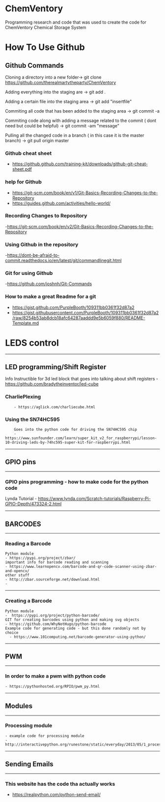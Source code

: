 # ChemVentory
Programming research and code that was used to create the code 
for ChemVentory Chemical Storage System


# How To Use Github

## Github Commands
Cloning a directory into a new folder->  git clone https://github.com/therealmartytheparty/ChemVentory

Adding everything into the staging are -> git add .   

Adding a certain file into the staging area -> git add "insertfile"
  
Commiting all code that has been added to the staging area -> git commit -a

Commiting code along with adding a message related to the commit ( dont need but could be helpful) -> git commit -am "message"

Pulling all the changed code in a branch ( in this case it is the master branch) -> git pull origin master

  
### Github cheat sheet
- https://github.github.com/training-kit/downloads/github-git-cheat-sheet.pdf 
### help for Github
- https://git-scm.com/book/en/v1/Git-Basics-Recording-Changes-to-the-Repository
- https://guides.github.com/activities/hello-world/
### Recording Changes to Repository
  -https://git-scm.com/book/en/v2/Git-Basics-Recording-Changes-to-the-Repository 
### Using Github in the repository 
  -https://dont-be-afraid-to-commit.readthedocs.io/en/latest/git/commandlinegit.html 
### Git for using Github
  -https://github.com/joshnh/Git-Commands

### How to make a great Readme for a git
- https://gist.github.com/PurpleBooth/109311bb0361f32d87a2
- https://gist.githubusercontent.com/PurpleBooth/109311bb0361f32d87a2/raw/8254b53ab8dcb18afc64287aaddd9e5b6059f880/README-Template.md


# LEDS control
--------------------------------------------------------------
## LED programming/Shift Register
  Info
    Instructible for 3d led block that goes into talking about shift registers
      - https://github.com/bradytheinventor/led-cube 
###  CharliePlexing
        - https://aglick.com/charliecube.html
###  Using the SN74HC595
        Goes into the python code for driving the SN74HC595 chip
        -https://www.sunfounder.com/learn/super_kit_v2_for_raspberrypi/lesson-10-driving-leds-by-74hc595-super-kit-for-raspberrypi.html 
      
-------------------------------------------------------------
## GPIO pins
--------------------------------------------------------------
### GPIO pins programming - how to make code for the python code
  Lynda Tutorial
    - https://www.lynda.com/Scratch-tutorials/Raspberry-Pi-GPIO-Depth/473324-2.html
    
--------------------------------------------------------------
## BARCODES
---------------------------------------------------------------
### Reading a Barcode
    Python module
    - https://pypi.org/project/zbar/ 
    important info for barcode reading and scanning
    - https://www.learnopencv.com/barcode-and-qr-code-scanner-using-zbar-and-opencv/
    other stuff
    - http://zbar.sourceforge.net/download.html
    - 
----------------------------------------------------------------
 ### Creating a Barcode
    Python module 
    -  https://pypi.org/project/python-barcode/ 
    GIT for creating barcodes using python and making svg objects 
    - https://github.com/WhyNotHugo/python-barcode 
    Example code for generating code - but this done randomly not by choice
      - https://www.101computing.net/barcode-generator-using-python/ 
---------------------------------------------------------------
## PWM
---------------------------------------------------------------
### In order to make a pwm with python code
    - https://pythonhosted.org/RPIO/pwm_py.html  

------------------------------------------------------------
## Modules
------------------------------------------------------------
### Processing module
    - example code for processing module
    - http://interactivepython.org/runestone/static/everyday/2013/05/1_processing.html
    
------------------------------------------------
## Sending Emails
---------------------------------------------------
### This website has the code tha actually works
  - https://realpython.com/python-send-email/
